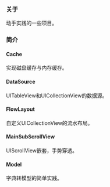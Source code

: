 ### 关于
动手实践的一些项目。

### 简介
#### Cache
实现磁盘缓存与内存缓存。

#### DataSource
UITableView和UICollectionView的数据源。

#### FlowLayout
自定义UICollectionView的流水布局。

#### MainSubScrollView
UIScrollView嵌套，手势穿透。

#### Model
字典转模型的简单实践。
